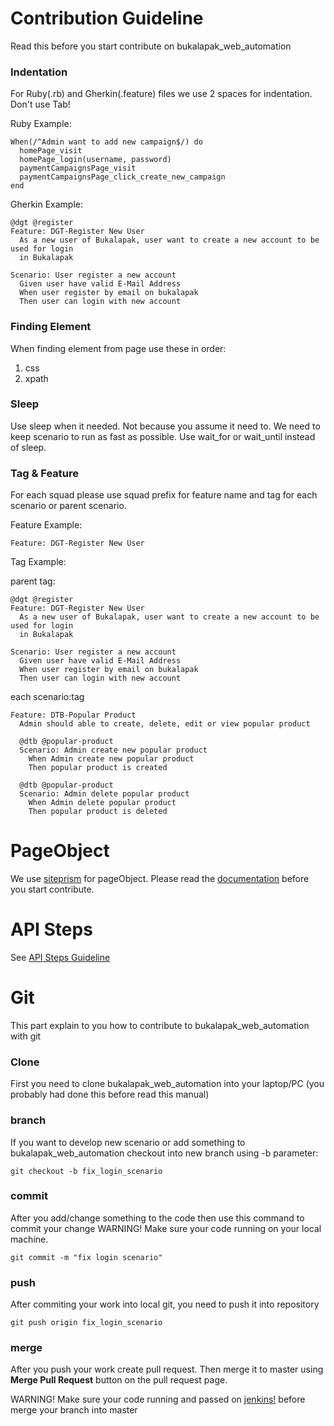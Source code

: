 # Contribution Guideline
Read this before you start contribute on bukalapak_web_automation

### Indentation
For Ruby(.rb) and Gherkin(.feature) files we use 2 spaces for indentation. Don't use Tab!

Ruby Example:
```
When(/^Admin want to add new campaign$/) do
  homePage_visit
  homePage_login(username, password)
  paymentCampaignsPage_visit
  paymentCampaignsPage_click_create_new_campaign
end
```

Gherkin Example:

```
@dgt @register
Feature: DGT-Register New User
  As a new user of Bukalapak, user want to create a new account to be used for login
  in Bukalapak

Scenario: User register a new account
  Given user have valid E-Mail Address
  When user register by email on bukalapak
  Then user can login with new account

```

### Finding Element
When finding element from page use these in order:

1. css
2. xpath

### Sleep
Use sleep when it needed. Not because you assume it need to. We need to keep scenario to run as fast as possible. Use wait_for or wait_until instead of sleep.

### Tag & Feature
For each squad please use squad prefix for feature name and tag for each scenario or parent scenario.

Feature Example:

```
Feature: DGT-Register New User

```
Tag Example:

parent tag:
```
@dgt @register
Feature: DGT-Register New User
  As a new user of Bukalapak, user want to create a new account to be used for login
  in Bukalapak

Scenario: User register a new account
  Given user have valid E-Mail Address
  When user register by email on bukalapak
  Then user can login with new account
```

each scenario:tag

```
Feature: DTB-Popular Product
  Admin should able to create, delete, edit or view popular product

  @dtb @popular-product
  Scenario: Admin create new popular product
    When Admin create new popular product
    Then popular product is created

  @dtb @popular-product
  Scenario: Admin delete popular product
    When Admin delete popular product
    Then popular product is deleted
```


# PageObject
We use [siteprism](https://github.com/natritmeyer/site_prism) for pageObject. Please read the [documentation](http://rdoc.info/gems/site_prism/frames) before you start contribute.

# API Steps

See [API Steps Guideline](https://github.com/bukalapak/bukalapak_web_automation/blob/master/API-Steps.md)

# Git
This part explain to you how to contribute to bukalapak_web_automation with git

### Clone
First you need to clone bukalapak_web_automation into your laptop/PC (you probably had done this before read this manual)

### branch
If you want to develop new scenario or add something to bukalapak_web_automation checkout into new branch using -b parameter:

```
git checkout -b fix_login_scenario
```

### commit
After you add/change something to the code then use this command to commit your change
WARNING! Make sure your code running on your local machine.

```
git commit -m "fix login scenario"
```

### push
After commiting your work into local git, you need to push it into repository

```
git push origin fix_login_scenario
```

### merge
After you push your work create pull request. Then merge it to master using **Merge Pull Request** button on the pull request page.

WARNING! Make sure your code running and passed on [jenkins!](http://www.qa-jenkins.vm:8080) before merge your branch into master
